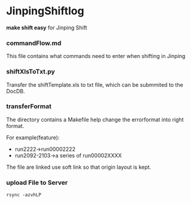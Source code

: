 # JinpingShiftlog
**make shift easy** for Jinping Shift
### commandFlow.md
This file contains what commands need to enter when shifting in Jinping
### shiftXlsToTxt.py
Transfer the shiftTemplate.xls to txt file, which can be submmited to the DocDB.
### transferFormat
The directory contains a Makefile help change the errorformat into right format.

For example(feature):
+ run2222->run00002222
+ run2092-2103->a series of run00002XXXX

The file are linked use soft link so that origin layout is kept.
### upload File to Server
```
rsync -azvhLP
```
